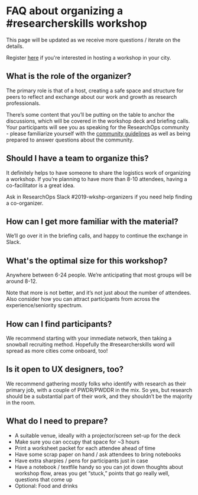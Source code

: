 # FAQ about organizing a #researcherskills workshop

This page will be updated as we receive more questions / iterate on the details. 

Register [here](https://medium.com/researchops-community/call-for-organizers-researcher-skills-workshop-2019-912c22c44505) if you're interested in hosting a workshop in your city. 

## What is the role of the organizer? 

The primary role is that of a host, creating a safe space and structure for peers to reflect and exchange about our work and growth as research professionals. 

There’s some content that you’ll be putting on the table to anchor the discussions, which will be covered in the workshop deck and briefing calls. Your participants will see you as speaking for the ResearchOps community - please familiarize yourself with the [community guidelines](https://docs.google.com/document/d/1z1nUCGQNYF_zzYE2TWBOEWDpu1kFfwoKVQ6xtLWdQvg/edit#heading=h.r2z7nfixinhs) as well as being prepared to answer questions about the community. 

## Should I have a team to organize this? 

It definitely helps to have someone to share the logistics work of organizing a workshop. If you’re planning to have more than 8-10 attendees, having a co-facilitator is a great idea. 

Ask in ResearchOps Slack #2019-wkshp-organizers if you need help finding a co-organizer. 

## How can I get more familiar with the material? 

We’ll go over it in the briefing calls, and happy to continue the exchange in Slack. 

## What's the optimal size for this workshop? 

Anywhere between 6-24 people. We’re anticipating that most groups will be around 8-12. 

Note that more is not better, and it’s not just about the number of attendees. Also consider how you can attract participants from across the experience/seniority spectrum. 

## How can I find participants? 

We recommend starting with your immediate network, then taking a snowball recruiting method. Hopefully the #researcherskills word will spread as more cities come onboard, too! 

## Is it open to UX designers, too? 

We recommend gathering mostly folks who identify with research as their primary job, with a couple of PWDR/PWDDR in the mix. So yes, but research should be a substantial part of their work, and they shouldn’t be the majority in the room.

## What do I need to prepare? 

* A suitable venue, ideally with a projector/screen set-up for the deck 
* Make sure you can occupy that space for ~3 hours
* Print a worksheet packet for each attendee ahead of time
* Have some scrap paper on hand / ask attendees to bring notebooks
* Have extra sharpies / pens for participants just in case
* Have a notebook / textfile handy so you can jot down thoughts about workshop flow, areas you get “stuck,” points that go really well, questions that come up
* Optional: Food and drinks 


